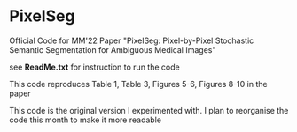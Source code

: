 # PixelSeg
Official Code for MM'22 Paper "PixelSeg: Pixel-by-Pixel Stochastic Semantic Segmentation for Ambiguous Medical Images"

see **ReadMe.txt** for instruction to run the code

This code reproduces Table 1, Table 3, Figures 5-6, Figures 8-10 in the paper

This code is the original version I experimented with. I plan to reorganise the code this month to make it more readable
